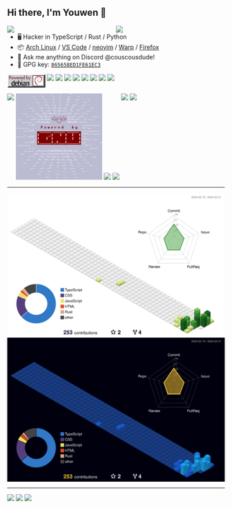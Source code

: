 ## Hi there, I'm Youwen 👋

<picture>
    <source media="(prefers-color-scheme: dark)" srcset="https://github-readme-stats.vercel.app/api?username=couscousdude&theme=dark&show_icons=true">
    <img align="right" width="50%" src="https://github-readme-stats.vercel.app/api?username=couscousdude&show_icons=true">
</picture>

<picture>
    <source media="(prefers-color-scheme: dark)" srcset="https://github-readme-stats.vercel.app/api/wakatime?username=couscousdude&api_domain=wakapi.dev&bg_color=1A202C&title_color=2F855A&icon_color=2F855A&text_color=ffffff&custom_title=This%20Month's%20Stats&layout=compact">
    <img width="50%" align="right" src="https://github-readme-stats.vercel.app/api/wakatime?username=couscousdude&api_domain=wakapi.dev&bg_color=1A202C&title_color=2F855A&icon_color=2F855A&text_color=ffffff&custom_title=This%20Month's%20Stats&layout=compact">
</picture>

-   🖥️ Hacker in TypeScript / Rust / Python
-   :package: [Arch Linux](https://wiki.archlinux.org/title/Arch_Linux) / [VS Code](https://code.visualstudio.com/) / [neovim](https://neovim.io/) / [Warp](https://www.warp.dev/) / [Firefox](https://www.mozilla.org/firefox/)
-   :thought_balloon: Ask me anything on Discord @couscousdude!
-   :key: GPG key: [`865658ED1FE61EC3`](https://github.com/couscousdude.gpg)

<img src="https://github.com/couscousdude/couscousdude/blob/main/assets/powered-by-debian.gif" align="top"></img>
<img src="https://www.gnu.org/graphics/gnubanner-2.png" align="top"></img>
<img src="https://img.shields.io/badge/svelte-%23f1413d.svg?style=for-the-badge&logo=svelte&logoColor=white" align="top"></img>
<img src="https://img.shields.io/badge/Arch%20Linux-1793D1?logo=arch-linux&logoColor=fff&style=for-the-badge" align="top"></img>
<img src="https://img.shields.io/badge/mac%20os-000000?style=for-the-badge&logo=macos&logoColor=F0F0F0" align="top"></img>
<img src="https://img.shields.io/badge/typescript-%23007ACC.svg?style=for-the-badge&logo=typescript&logoColor=white" align="top"></img>
<img src="https://img.shields.io/badge/rust-%23000000.svg?style=for-the-badge&logo=rust&logoColor=white" align="top"></img>
<img src="https://img.shields.io/badge/LibreOffice-%2318A303?style=for-the-badge&logo=LibreOffice&logoColor=white" align="top"></img>
<img src="https://static.fsf.org/nosvn/associate/crm/243302.png" align="top"></img>

<img height="200px" src="https://static.fsf.org/nosvn/images/badges/i-support-fs_gray-bg.png" align="top"></img>
<img height="200px" src="https://github.com/couscousdude/couscousdude/blob/main/assets/powered_ascii_gray-bg.png"></img>
<img height="200px" src="https://static.fsf.org/nosvn/images/badges/fsfs_icons_beige-bg.png"></img>
<img height="200px" src="https://static.fsf.org/nosvn/fsf35/fsf35image.png"></img>
<img width="200px" align="top" src="http://gnu.ist.utl.pt/graphics/bokma-emacs.png"></img>
<img width="400px" align="top" src="https://www.gnu.org/graphics/gnubanner-alt.png"></img>

---

<img align="center" src="https://github.com/couscousdude/couscousdude/blob/main/profile-3d-contrib/profile-green-animate.svg#gh-light-mode-only">
<img align="center" src="https://github.com/couscousdude/couscousdude/blob/main/profile-3d-contrib/profile-night-view.svg#gh-dark-mode-only">

---

<img width="100%" src="https://static.fsf.org/nosvn/appeal2023/fall/banner.png"></img>
<img width="100%" src="https://static.fsf.org/nosvn/images/badges/Spring19-Fiefdom.png"></img>
<img width="100%" align="top" src="https://static.fsf.org/nosvn/images/badges/Spring19_fsf_dark_age_esp_2.png"></img>
